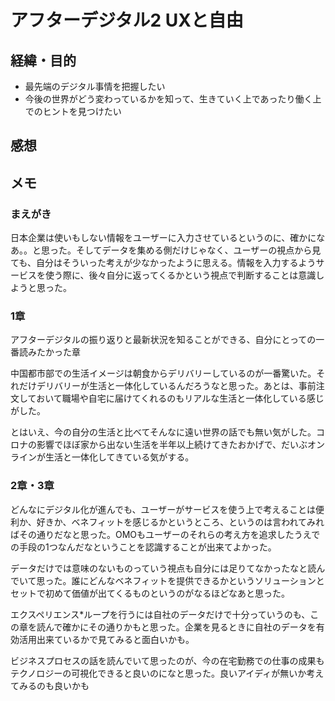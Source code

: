 # アフターデジタル2 UXと自由

## 経緯・目的

- 最先端のデジタル事情を把握したい
- 今後の世界がどう変わっているかを知って、生きていく上であったり働く上でのヒントを見つけたい

## 感想

## メモ

### まえがき

日本企業は使いもしない情報をユーザーに入力させているというのに、確かになあ。。と思った。そしてデータを集める側だけじゃなく、ユーザーの視点から見ても、自分はそういった考えが少なかったように思える。情報を入力するようサービスを使う際に、後々自分に返ってくるかという視点で判断することは意識しようと思った。

### 1章

アフターデジタルの振り返りと最新状況を知ることができる、自分にとっての一番読みたかった章

中国都市部での生活イメージは朝食からデリバリーしているのが一番驚いた。それだけデリバリーが生活と一体化しているんだろうなと思った。あとは、事前注文しておいて職場や自宅に届けてくれるのもリアルな生活と一体化している感じがした。

とはいえ、今の自分の生活と比べてそんなに遠い世界の話でも無い気がした。コロナの影響でほぼ家から出ない生活を半年以上続けてきたおかげで、だいぶオンラインが生活と一体化してきている気がする。

### 2章・3章

どんなにデジタル化が進んでも、ユーザーがサービスを使う上で考えることは便利か、好きか、ベネフィットを感じるかというところ、というのは言われてみればその通りだなと思った。OMOもユーザーのそれらの考え方を追求したうえでの手段の1つなんだなということを認識することが出来てよかった。

データだけでは意味のないものっていう視点も自分には足りてなかったなと読んでいて思った。誰にどんなベネフィットを提供できるかというソリューションとセットで初めて価値が出てくるものというのがなるほどなあと思った。

エクスペリエンス*ループを行うには自社のデータだけで十分っていうのも、この章を読んで確かにその通りかもと思った。企業を見るときに自社のデータを有効活用出来ているかで見てみると面白いかも。

ビジネスプロセスの話を読んでいて思ったのが、今の在宅勤務での仕事の成果もテクノロジーの可視化できると良いのになと思った。良いアイディが無いか考えてみるのも良いかも
